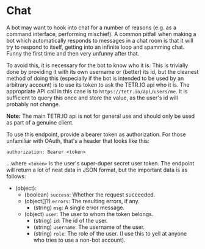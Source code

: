 # Chat

A bot may want to hook into chat for a number of reasons (e.g. as a command interface, performing mischief). A common pitfall when making a bot which automatically responds to messages in a chat room is that it will try to respond to itself, getting into an infinite loop and spamming chat. Funny the first time and then very unfunny after that.

To avoid this, it is necessary for the bot to know who it is. This is trivially done by providing it with its own username or (better) its id, but the cleanest method of doing this (especially if the bot is intended to be used by an arbitrary account) is to use its token to ask the TETR.IO api who it is. The appropriate API call in this case is to `https://tetr.io/api/users/me`. It is sufficient to query this once and store the value, as the user's id will probably not change.

**Note:** The main TETR.IO api is not for general use and should only be used as part of a genuine client.

To use this endpoint, provide a bearer token as authorization. For those unfamiliar with OAuth, that's a header that looks like this: 

```http
authorization: Bearer <token>
```

...where `<token>` is the user's super-duper secret user token. The endpoint will return a lot of neat data in JSON format, but the important data is as follows:

* (object):
    * (boolean) `success`: Whether the request succeeded.
    * (object[]?) `errors`: The resulting errors, if any.
        * (string) `msg`: A single error message.
    * (object) `user`: The user to whom the token belongs.
        * (string) `id`: The id of the user.
        * (string) `username`: The username of the user.
        * (string) `role`: The role of the user. (I use this to yell at anyone who tries to use a non-bot account).